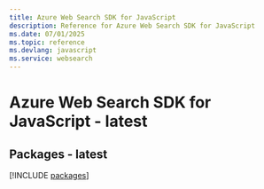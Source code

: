 ```yaml
---
title: Azure Web Search SDK for JavaScript
description: Reference for Azure Web Search SDK for JavaScript
ms.date: 07/01/2025
ms.topic: reference
ms.devlang: javascript
ms.service: websearch
---
```

# Azure Web Search SDK for JavaScript - latest
## Packages - latest
[!INCLUDE [packages](web-search-index.md)]